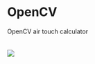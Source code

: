 # OpenCV
OpenCV air touch calculator
<br>
<br>
<br>[![](https://i.imgur.com/IB6L4pD.gifv?raw=true)](https://youtu.be/1pBoZTfNBoc)
